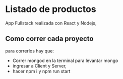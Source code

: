 # Listado de productos
App Fullstack realizada con React y Nodejs, 

## Como correr cada proyecto
para correrlos hay que:
* Correr mongod en la terminal para levantar mongo
* ingresar a Client y Server, 
* hacer npm i y npm run start
